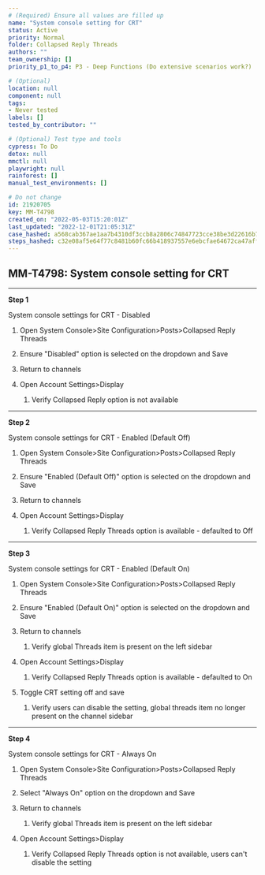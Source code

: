 ```yaml
---
# (Required) Ensure all values are filled up
name: "System console setting for CRT"
status: Active
priority: Normal
folder: Collapsed Reply Threads
authors: ""
team_ownership: []
priority_p1_to_p4: P3 - Deep Functions (Do extensive scenarios work?)

# (Optional)
location: null
component: null
tags:
- Never tested
labels: []
tested_by_contributor: ""

# (Optional) Test type and tools
cypress: To Do
detox: null
mmctl: null
playwright: null
rainforest: []
manual_test_environments: []

# Do not change
id: 21920705
key: MM-T4798
created_on: "2022-05-03T15:20:01Z"
last_updated: "2022-12-01T21:05:31Z"
case_hashed: a568cab367ae1aa7b4310df3ccb8a2806c74847723cce38be3d22616b71d0547af7d1134858ae0d75d9a2cee4dd93fc9
steps_hashed: c32e08af5e64f77c8481b60fc66b418937557e6ebcfae64672ca47aff277c8ad0c8be15c2ffcc27e80936e5327176232
---
```


<!-- (Auto-generated) Based on frontmatter's "key" and "name" -->

## MM-T4798: System console setting for CRT

---

**Step 1**

System console settings for CRT - Disabled

1. Open System Console>Site Configuration>Posts>Collapsed Reply Threads

2. Ensure "Disabled" option is selected on the dropdown and Save

3. Return to channels

4. Open Account Settings>Display

   1. Verify Collapsed Reply option is not available

---

**Step 2**

System console settings for CRT - Enabled (Default Off)

1. Open System Console>Site Configuration>Posts>Collapsed Reply Threads

2. Ensure "Enabled (Default Off)" option is selected on the dropdown and Save

3. Return to channels

4. Open Account Settings>Display

   1. Verify Collapsed Reply Threads option is available - defaulted to Off

---

**Step 3**

System console settings for CRT - Enabled (Default On)

1. Open System Console>Site Configuration>Posts>Collapsed Reply Threads

2. Ensure "Enabled (Default On)" option is selected on the dropdown and Save

3. Return to channels

   1. Verify global Threads item is present on the left sidebar

4. Open Account Settings>Display

   1. Verify Collapsed Reply Threads option is available - defaulted to On

5. Toggle CRT setting off and save

   1. Verify users can disable the setting, global threads item no longer present on the channel sidebar

---

**Step 4**

System console settings for CRT - Always On

1. Open System Console>Site Configuration>Posts>Collapsed Reply Threads

2. Select "Always On" option on the dropdown and Save

3. Return to channels

   1. Verify global Threads item is present on the left sidebar

4. Open Account Settings>Display

   1. Verify Collapsed Reply Threads option is not available, users can't disable the setting
